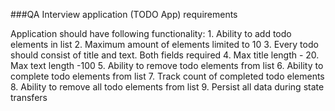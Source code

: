 ###QA Interview application (TODO App) requirements

Application should have following functionality:
    1. Ability to add todo elements in list
    2. Maximum amount of elements limited to 10
    3. Every todo should consist of title and text. Both fields required
    4. Max title length  - 20. Max text length -100
    5. Ability to remove todo elements from list
    6. Ability to complete todo elements from list
    7. Track count of completed todo elements
    8. Ability to remove all todo elements from list
    9. Persist all data during state transfers